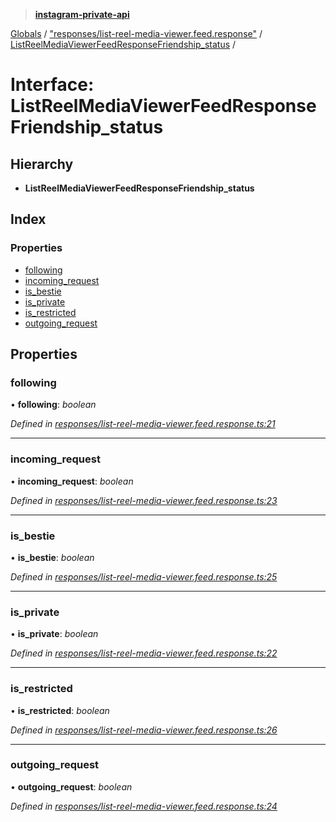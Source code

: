 > **[instagram-private-api](../README.md)**

[Globals](../README.md) / ["responses/list-reel-media-viewer.feed.response"](../modules/_responses_list_reel_media_viewer_feed_response_.md) / [ListReelMediaViewerFeedResponseFriendship_status](_responses_list_reel_media_viewer_feed_response_.listreelmediaviewerfeedresponsefriendship_status.md) /

# Interface: ListReelMediaViewerFeedResponseFriendship_status

## Hierarchy

* **ListReelMediaViewerFeedResponseFriendship_status**

## Index

### Properties

* [following](_responses_list_reel_media_viewer_feed_response_.listreelmediaviewerfeedresponsefriendship_status.md#following)
* [incoming_request](_responses_list_reel_media_viewer_feed_response_.listreelmediaviewerfeedresponsefriendship_status.md#incoming_request)
* [is_bestie](_responses_list_reel_media_viewer_feed_response_.listreelmediaviewerfeedresponsefriendship_status.md#is_bestie)
* [is_private](_responses_list_reel_media_viewer_feed_response_.listreelmediaviewerfeedresponsefriendship_status.md#is_private)
* [is_restricted](_responses_list_reel_media_viewer_feed_response_.listreelmediaviewerfeedresponsefriendship_status.md#is_restricted)
* [outgoing_request](_responses_list_reel_media_viewer_feed_response_.listreelmediaviewerfeedresponsefriendship_status.md#outgoing_request)

## Properties

###  following

• **following**: *boolean*

*Defined in [responses/list-reel-media-viewer.feed.response.ts:21](https://github.com/dilame/instagram-private-api/blob/3e16058/src/responses/list-reel-media-viewer.feed.response.ts#L21)*

___

###  incoming_request

• **incoming_request**: *boolean*

*Defined in [responses/list-reel-media-viewer.feed.response.ts:23](https://github.com/dilame/instagram-private-api/blob/3e16058/src/responses/list-reel-media-viewer.feed.response.ts#L23)*

___

###  is_bestie

• **is_bestie**: *boolean*

*Defined in [responses/list-reel-media-viewer.feed.response.ts:25](https://github.com/dilame/instagram-private-api/blob/3e16058/src/responses/list-reel-media-viewer.feed.response.ts#L25)*

___

###  is_private

• **is_private**: *boolean*

*Defined in [responses/list-reel-media-viewer.feed.response.ts:22](https://github.com/dilame/instagram-private-api/blob/3e16058/src/responses/list-reel-media-viewer.feed.response.ts#L22)*

___

###  is_restricted

• **is_restricted**: *boolean*

*Defined in [responses/list-reel-media-viewer.feed.response.ts:26](https://github.com/dilame/instagram-private-api/blob/3e16058/src/responses/list-reel-media-viewer.feed.response.ts#L26)*

___

###  outgoing_request

• **outgoing_request**: *boolean*

*Defined in [responses/list-reel-media-viewer.feed.response.ts:24](https://github.com/dilame/instagram-private-api/blob/3e16058/src/responses/list-reel-media-viewer.feed.response.ts#L24)*